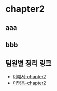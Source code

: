 # chapter2

## aaa

## bbb

<!-- TEAM_LINKS_START -->
## 팀원별 정리 링크
- [이예서-chapter2](이예서/cs-note/chapter2.md)
- [이명욱-chapter2](이명욱/cs-note/chapter2.md)
<!-- TEAM_LINKS_END -->

